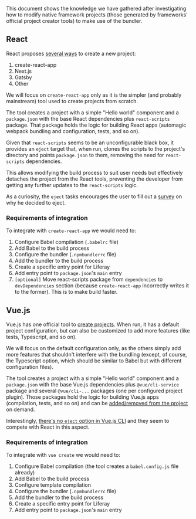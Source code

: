 This document shows the knowledge we have gathered after investigating how to modify native framework projects (those generated by frameworks' official project creator tools) to make use of the bundler.

## React

React proposes [several ways](https://reactjs.org/docs/create-a-new-react-app.html#recommended-toolchains) to create a new project:

1. create-react-app
2. Next.js
3. Gatsby
4. Other

We will focus on `create-react-app` only as it is the simpler (and probably mainstream) tool used to create projects from scratch.

The tool creates a project with a simple "Hello world" component and a `package.json` with the base React dependencies plus `react-scripts` package. That package holds the logic for building React apps (automagic webpack bundling and configuration, tests, and so on).

Given that `react-scripts` seems to be an unconfigurable black box, it provides an `eject` target that, when run, clones the scripts to the project's directory and points `package.json` to them, removing the need for `react-scripts` dependencies. 

This allows modifying the build process to suit user needs but effectively detaches the project from the React tools, preventing the developer from getting any further updates to the `react-scripts` logic.

As a curiosity, the `eject` tasks encourages the user to fill out a [survey](https://docs.google.com/forms/d/e/1FAIpQLSfgwnbHqm6KIeROEdE6kqpbQQy9iV8BXJ3CXD5G9n8inPoyAQ/viewform?c=0&w=1) on why he decided to eject.

### Requirements of integration

To integrate with `create-react-app` we would need to:

1. Configure Babel compilation (`.babelrc` file)
2. Add Babel to the build process
3. Configure the bundler (`.npmbundlerrc` file)
4. Add the bundler to the build process
5. Create a specific entry point for Liferay
6. Add entry point to `package.json`'s `main` entry
7. `[optional]` Move react-scripts package from `dependencies` to `devDependencies` section (because `create-react-app` incorrectly writes it to the former). This is to make build faster.


## Vue.js

Vue.js has one official tool to [create projects](https://cli.vuejs.org/guide/creating-a-project.html#vue-create). When run, it has a default project configuration, but can also be customized to add more features (like tests, Typescript, and so on).

We will focus on the default configuration only, as the others simply add more features that shouldn't interfere with the bundling (except, of course, the Typescript option, which should be similar to Babel but with different configuration files).

The tool creates a project with a simple "Hello world" component and a `package.json` with the base Vue.js dependencies plus `@vue/cli-service` package and several `@vue/cli-...` packages (one per configured project plugin). Those packages hold the logic for building Vue.js apps (compilation, tests, and so on) and can be [added/removed from the project](https://cli.vuejs.org/guide/plugins-and-presets.html#installing-plugins-in-an-existing-project) on demand.

Interestingly, [there's no `eject` option in Vue.js CLI](https://cli.vuejs.org/guide/cli-service.html#configuration-without-ejecting) and they seem to compete with React in this aspect.

### Requirements of integration

To integrate with `vue create` we would need to:

1. Configure Babel compilation (the tool creates a `babel.config.js` file already)
2. Add Babel to the build process
3. Configure template compilation
4. Configure the bundler (`.npmbundlerrc` file)
5. Add the bundler to the build process
6. Create a specific entry point for Liferay
7. Add entry point to `package.json`'s `main` entry


